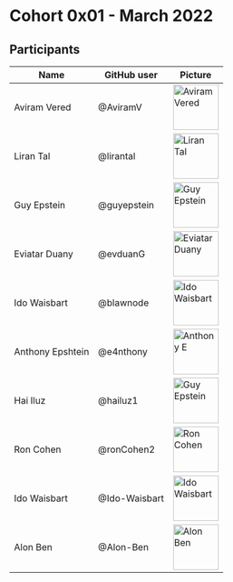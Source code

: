 # Cohort 0x01 - March 2022

## Participants

| Name             | GitHub user  | Picture  | 
| ---------------- | ------------ | -------- |
| Aviram Vered     | @AviramV     | <img alt="Aviram Vered" src="https://avatars.githubusercontent.com/u/20142618?v=4" width="80">
| Liran Tal        | @lirantal    | <img alt="Liran Tal" src="https://github.com/lirantal.png" width="80">
| Guy Epstein      | @guyepstein  | <img alt="Guy Epstein" src="https://media-exp1.licdn.com/dms/image/C4D03AQFclT4W3-H5EA/profile-displayphoto-shrink_200_200/0/1544996580562?e=1654128000&v=beta&t=yRCYHupkhCGmY7v-X2LY4_E71zsmfkrL3g6eqe7FqQo" width="80"> 
| Eviatar Duany    | @evduanG     | <img alt="Eviatar Duany" src="https://avatars.githubusercontent.com/u/88398626?v=4" width="80">
| Ido Waisbart     | @blawnode    | <img alt="Ido Waisbart" src="https://github.com/blawnode/image1/blob/main/IMG_20210110_162221.jpg" width="80">
| Anthony Epshtein | @e4nthony    | <img alt="Anthony E" src="https://avatars.githubusercontent.com/u/57292180?v=4" width="80">
| Hai Iluz         | @hailuz1     | <img alt="Guy Epstein" src="https://media-exp1.licdn.com/dms/image/C5603AQGi67sAX__UOw/profile-displayphoto-shrink_400_400/0/1517481732658?e=1654128000&v=beta&t=H_shExJ-gfCAkcr2tfNEgezrwgg0pLwHbm2wEHY-TbI" width="80">
| Ron Cohen        | @ronCohen2   | <img alt="Ron Cohen" src="https://avatars.githubusercontent.com/u/47660576?v=4" width="80">
| Ido Waisbart     | @Ido-Waisbart| <img alt="Ido Waisbart" src="https://github.com/blawnode/image1/blob/main/IMG_20210110_162221.jpg" width="80">
| Alon Ben         | @Alon-Ben    | <img alt="Alon Ben" src="https://github.com/Alon-Ben.png" width="80">

